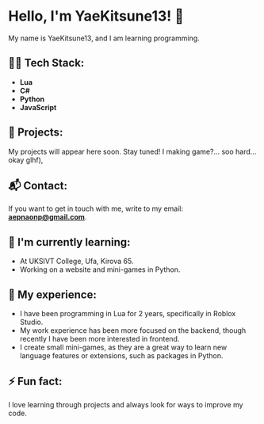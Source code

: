 # Hello, I'm YaeKitsune13! 👋

My name is YaeKitsune13, and I am learning programming.

## 🧑‍💻 Tech Stack:
- **Lua**
- **C#**
- **Python**
- **JavaScript**

## 📂 Projects:
My projects will appear here soon. Stay tuned!
I making game?... soo hard...  okay glhf), 

## 📬 Contact:
If you want to get in touch with me, write to my email: **aepnaonp@gmail.com**.

## 🌱 I'm currently learning:
- At UKSIVT College, Ufa, Kirova 65.
- Working on a website and mini-games in Python.

## 👯 My experience:
- I have been programming in Lua for 2 years, specifically in Roblox Studio.
- My work experience has been more focused on the backend, though recently I have been more interested in frontend.
- I create small mini-games, as they are a great way to learn new language features or extensions, such as packages in Python.

## ⚡ Fun fact:
I love learning through projects and always look for ways to improve my code.

